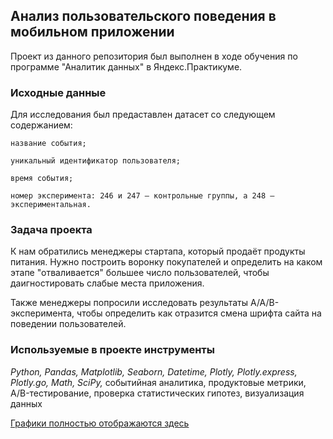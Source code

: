 ## Анализ пользовательского поведения в мобильном приложении 
Проект из данного репозитория был выполнен в ходе обучения по программе "Аналитик данных" в Яндекс.Практикуме.

### Исходные данные
Для исследования был предаставлен датасет со следующем содержанием:

    название события;
    
    уникальный идентификатор пользователя;
    
    время события;
    
    номер эксперимента: 246 и 247 — контрольные группы, а 248 — экспериментальная.
    
    
    
### Задача проекта
<dl>К нам обратились менеджеры стартапа, который продаёт продукты питания. Нужно построить воронку покупателей и определить на каком этапе "отваливается" большее число пользователей, чтобы даигностировать слабые места приложения.</dl>
<dl>Также менеджеры попросили исследовать результаты A/A/B-эксперимента, чтобы определить как отразится смена шрифта сайта на поведении пользователей. </dl>

### Используемые в проекте инструменты
 *Python, Pandas, Matplotlib, Seaborn, Datetime, Plotly, Plotly.express, Plotly.go, Math, SciPy,* событийная аналитика, продуктовые метрики, A/B-тестирование, проверка статистических гипотез, визуализация данных

[Графики полностью отображаются здесь](https://nbviewer.org/github/linapomix/data_analytics/blob/main/aab_mobile_app/aab_mobile_app.ipynb "Перейти к презентации")
